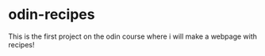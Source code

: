 # odin-recipes

This is the first project on the odin course where i will make a webpage with recipes!